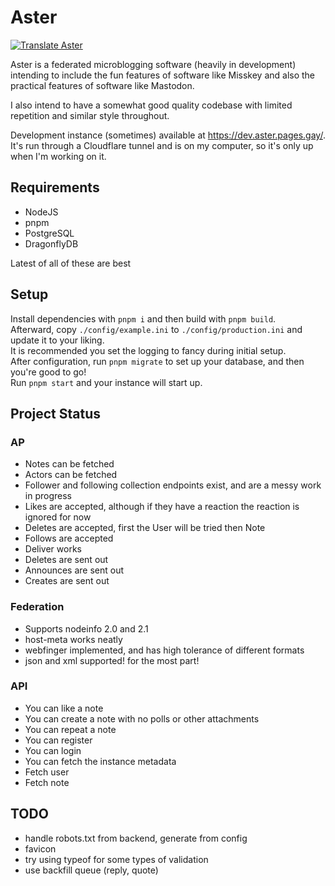 # Aster

[![Translate Aster](https://weblate.git.gay/widget/aster/locales/svg-badge.svg?native=1)](https://weblate.git.gay/projects/aster/locales/)

Aster is a federated microblogging software (heavily in development) intending to include the fun features of software like Misskey and also the practical features of software like Mastodon.

I also intend to have a somewhat good quality codebase with limited repetition and similar style throughout.

Development instance (sometimes) available at https://dev.aster.pages.gay/. It's run through a Cloudflare tunnel and is on my computer, so it's only up when I'm working on it.

## Requirements

-   NodeJS
-   pnpm
-   PostgreSQL
-   DragonflyDB

Latest of all of these are best

## Setup

Install dependencies with `pnpm i` and then build with `pnpm build`.\
Afterward, copy `./config/example.ini` to `./config/production.ini` and update it to your liking.\
It is recommended you set the logging to fancy during initial setup.\
After configuration, run `pnpm migrate` to set up your database, and then you're good to go!\
Run `pnpm start` and your instance will start up.

## Project Status

### AP

-   Notes can be fetched
-   Actors can be fetched
-   Follower and following collection endpoints exist, and are a messy work in progress
-   Likes are accepted, although if they have a reaction the reaction is ignored for now
-   Deletes are accepted, first the User will be tried then Note
-   Follows are accepted
-   Deliver works
-   Deletes are sent out
-   Announces are sent out
-   Creates are sent out

### Federation

-   Supports nodeinfo 2.0 and 2.1
-   host-meta works neatly
-   webfinger implemented, and has high tolerance of different formats
-   json and xml supported! for the most part!

### API

-   You can like a note
-   You can create a note with no polls or other attachments
-   You can repeat a note
-   You can register
-   You can login
-   You can fetch the instance metadata
-   Fetch user
-   Fetch note

## TODO

-   handle robots.txt from backend, generate from config
-   favicon
-   try using typeof for some types of validation
-   use backfill queue (reply, quote)
